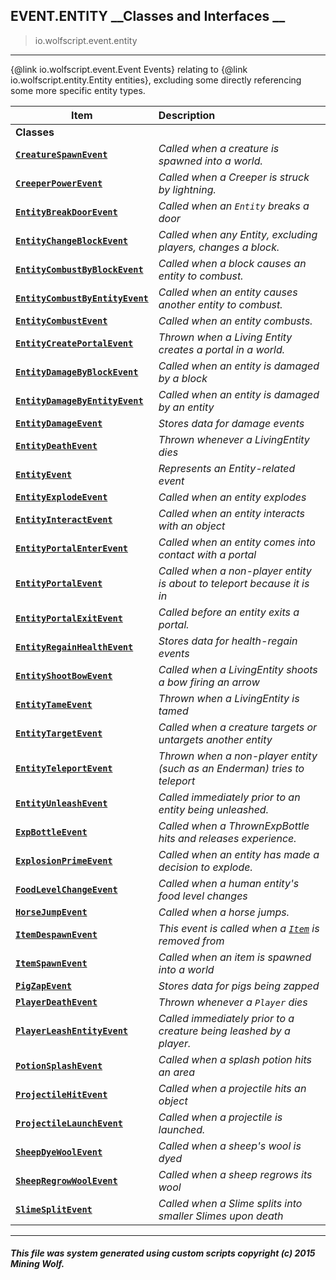 ## EVENT.ENTITY __Classes and Interfaces __

>io.wolfscript.event.entity

---

{@link io.wolfscript.event.Event Events} relating to {@link io.wolfscript.entity.Entity entities}, excluding some directly referencing some more specific entity types.

Item | Description   
--- | :--- 
__Classes__|
__[`CreatureSpawnEvent`](CreatureSpawnEvent.md)__ | _Called when a creature is spawned into a world._ 
__[`CreeperPowerEvent`](CreeperPowerEvent.md)__ | _Called when a Creeper is struck by lightning._ 
__[`EntityBreakDoorEvent`](EntityBreakDoorEvent.md)__ | _Called when an `Entity` breaks a door_ 
__[`EntityChangeBlockEvent`](EntityChangeBlockEvent.md)__ | _Called when any Entity, excluding players, changes a block._ 
__[`EntityCombustByBlockEvent`](EntityCombustByBlockEvent.md)__ | _Called when a block causes an entity to combust._ 
__[`EntityCombustByEntityEvent`](EntityCombustByEntityEvent.md)__ | _Called when an entity causes another entity to combust._ 
__[`EntityCombustEvent`](EntityCombustEvent.md)__ | _Called when an entity combusts._ 
__[`EntityCreatePortalEvent`](EntityCreatePortalEvent.md)__ | _Thrown when a Living Entity creates a portal in a world._ 
__[`EntityDamageByBlockEvent`](EntityDamageByBlockEvent.md)__ | _Called when an entity is damaged by a block_ 
__[`EntityDamageByEntityEvent`](EntityDamageByEntityEvent.md)__ | _Called when an entity is damaged by an entity_ 
__[`EntityDamageEvent`](EntityDamageEvent.md)__ | _Stores data for damage events_ 
__[`EntityDeathEvent`](EntityDeathEvent.md)__ | _Thrown whenever a LivingEntity dies_ 
__[`EntityEvent`](EntityEvent.md)__ | _Represents an Entity-related event_ 
__[`EntityExplodeEvent`](EntityExplodeEvent.md)__ | _Called when an entity explodes_ 
__[`EntityInteractEvent`](EntityInteractEvent.md)__ | _Called when an entity interacts with an object_ 
__[`EntityPortalEnterEvent`](EntityPortalEnterEvent.md)__ | _Called when an entity comes into contact with a portal_ 
__[`EntityPortalEvent`](EntityPortalEvent.md)__ | _Called when a non-player entity is about to teleport because it is in_ 
__[`EntityPortalExitEvent`](EntityPortalExitEvent.md)__ | _Called before an entity exits a portal._ 
__[`EntityRegainHealthEvent`](EntityRegainHealthEvent.md)__ | _Stores data for health-regain events_ 
__[`EntityShootBowEvent`](EntityShootBowEvent.md)__ | _Called when a LivingEntity shoots a bow firing an arrow_ 
__[`EntityTameEvent`](EntityTameEvent.md)__ | _Thrown when a LivingEntity is tamed_ 
__[`EntityTargetEvent`](EntityTargetEvent.md)__ | _Called when a creature targets or untargets another entity_ 
__[`EntityTeleportEvent`](EntityTeleportEvent.md)__ | _Thrown when a non-player entity (such as an Enderman) tries to teleport_ 
__[`EntityUnleashEvent`](EntityUnleashEvent.md)__ | _Called immediately prior to an entity being unleashed._ 
__[`ExpBottleEvent`](ExpBottleEvent.md)__ | _Called when a ThrownExpBottle hits and releases experience._ 
__[`ExplosionPrimeEvent`](ExplosionPrimeEvent.md)__ | _Called when an entity has made a decision to explode._ 
__[`FoodLevelChangeEvent`](FoodLevelChangeEvent.md)__ | _Called when a human entity's food level changes_ 
__[`HorseJumpEvent`](HorseJumpEvent.md)__ | _Called when a horse jumps._ 
__[`ItemDespawnEvent`](ItemDespawnEvent.md)__ | _This event is called when a [`Item`](../../entity/Item.md) is removed from_ 
__[`ItemSpawnEvent`](ItemSpawnEvent.md)__ | _Called when an item is spawned into a world_ 
__[`PigZapEvent`](PigZapEvent.md)__ | _Stores data for pigs being zapped_ 
__[`PlayerDeathEvent`](PlayerDeathEvent.md)__ | _Thrown whenever a `Player` dies_ 
__[`PlayerLeashEntityEvent`](PlayerLeashEntityEvent.md)__ | _Called immediately prior to a creature being leashed by a player._ 
__[`PotionSplashEvent`](PotionSplashEvent.md)__ | _Called when a splash potion hits an area_ 
__[`ProjectileHitEvent`](ProjectileHitEvent.md)__ | _Called when a projectile hits an object_ 
__[`ProjectileLaunchEvent`](ProjectileLaunchEvent.md)__ | _Called when a projectile is launched._ 
__[`SheepDyeWoolEvent`](SheepDyeWoolEvent.md)__ | _Called when a sheep's wool is dyed_ 
__[`SheepRegrowWoolEvent`](SheepRegrowWoolEvent.md)__ | _Called when a sheep regrows its wool_ 
__[`SlimeSplitEvent`](SlimeSplitEvent.md)__ | _Called when a Slime splits into smaller Slimes upon death_ 



---



##### This file was system generated using custom scripts copyright (c) 2015 Mining Wolf.
	

